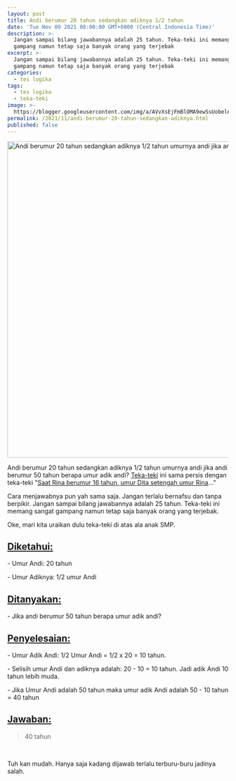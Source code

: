 ```yaml
---
layout: post
title: Andi berumur 20 tahun sedangkan adiknya 1/2 tahun
date: 'Tue Nov 09 2021 08:00:00 GMT+0800 (Central Indonesia Time)'
description: >-
  Jangan sampai bilang jawabannya adalah 25 tahun. Teka-teki ini memang sangat
  gampang namun tetap saja banyak orang yang terjebak
excerpt: >-
  Jangan sampai bilang jawabannya adalah 25 tahun. Teka-teki ini memang sangat
  gampang namun tetap saja banyak orang yang terjebak
categories:
  - tes logika
tags:
  - tes logika
  - teka-teki
image: >-
  https://blogger.googleusercontent.com/img/a/AVvXsEjFmBlOMA9ewSsUobeleIxPabBAxvNBkg7tMtE6GEUFgK-LmCzGDA_krbzobCKQlvAFWoFHPoD5iw5MJguWjpkm_XOghMuMUp3oEYFJVxUqGgYfqUgABPkarOVPYTw-d1n2YVtjYMoHwc-OCBr_X0y9hlsLS7W4RMpIk134JynjRkK8SlqxBgL9Zt2c=h169-w300-rw
permalink: /2021/11/andi-berumur-20-tahun-sedangkan-adiknya.html
published: false
---
```

<img alt="Andi berumur 20 tahun sedangkan adiknya 1/2 tahun umurnya andi jika andi berumur 50 tahun berapa umur adik andi?" height="720" src="https://blogger.googleusercontent.com/img/a/AVvXsEjFmBlOMA9ewSsUobeleIxPabBAxvNBkg7tMtE6GEUFgK-LmCzGDA_krbzobCKQlvAFWoFHPoD5iw5MJguWjpkm_XOghMuMUp3oEYFJVxUqGgYfqUgABPkarOVPYTw-d1n2YVtjYMoHwc-OCBr_X0y9hlsLS7W4RMpIk134JynjRkK8SlqxBgL9Zt2c=s16000-rw" title="Andi berumur 20 tahun sedangkan adiknya 1/2 tahun umurnya andi jika andi berumur 50 tahun berapa umur adik andi?" width="1280"/><br /><p>
  Andi berumur 20 tahun sedangkan adiknya 1/2 tahun umurnya andi jika andi
  berumur 50 tahun berapa umur adik andi? <a href="https://supnewz.blogspot.com/search/label/teka-teki?&amp;max-results=10">Teka-teki</a> ini sama persis dengan
  teka-teki "<a href="https://supnewz.blogspot.com/2020/07/saat-rina-berumur-16-tahun-umur-dita.html" target="_blank">Saat Rina berumur 16 tahun, umur Dita setengah umur Rina</a>..."
</p>
<p>
  Cara menjawabnya pun yah sama saja. Jangan terlalu bernafsu dan tanpa
  berpikir. Jangan sampai bilang jawabannya adalah 25 tahun. Teka-teki ini
  memang sangat gampang namun tetap saja banyak orang yang terjebak.
</p>
<p>Oke, mari kita uraikan dulu teka-teki di atas ala anak SMP.</p>
<h2 style="text-align: left;"><u><b>Diketahui: </b></u><br /></h2>
<p>- Umur Andi: 20 tahun</p>
<p>- Umur Adiknya: 1/2 umur Andi</p>
<h2 style="text-align: left;"><u><b>Ditanyakan:</b></u></h2>
<p>- Jika andi berumur 50 tahun berapa umur adik andi?</p>
<h2 style="text-align: left;"><u><b>Penyelesaian:</b></u></h2>
<p>- Umur Adik Andi: 1/2 Umur Andi = 1/2 x 20 = 10 tahun.</p>
<p>
  - Selisih umur Andi dan adiknya adalah: 20 - 10 = 10 tahun. Jadi adik Andi 10
  tahun lebih muda. <br />
</p>
<p>
  - Jika Umur Andi adalah 50 tahun maka umur adik Andi adalah 50 - 10 tahun = 40
  tahun
</p>
<h2 style="text-align: left;"><u><b>Jawaban:</b></u></h2>
<p></p>
<blockquote style="text-align: left;">40 tahun</blockquote>
<br />
<p>Tuh kan mudah. Hanya saja kadang dijawab terlalu terburu-buru jadinya salah.</p>
